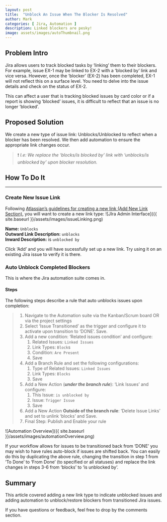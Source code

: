 ```yaml
---
layout: post
title:  "Unblock An Issue When The Blocker Is Resolved"
author: Mark
categories: [ Jira, Automation ]
description: Linked blockers are pesky!
image: assets/images/autoThumbnail.png
---
```

## Problem Intro
Jira allows users to track blocked tasks by ‘linking’ them to their blockers. For example, issue EX-1 may be linked to EX-2 with a ‘blocked by’ link and vice versa. However, once the ‘blocker’ (EX-2) has been completed, EX-1 will not reflect this on a surface level. You need to delve into the issue details and check on the status of EX-2.

This can affect a user that is tracking blocked issues by card color or if a report is showing ‘blocked’ issues, it is difficult to reflect that an issue is no longer ‘blocked’.

## Proposed Solution
We create a new type of issue link: Unblocks/Unblocked to reflect when a blocker has been resolved. We then add automation to ensure the appropriate link changes occur.

> ❗️ _I.e: We replace the ‘blocks/is blocked by’ link with ‘unblocks/is unblocked by’_  _upon blocker resolution._

## How To Do It
---
### Create New Issue Link
Following  [Atlassian’s guidelines for creating a new link (Add New Link Section)](https://confluence.atlassian.com/adminjiraserver/configuring-issue-linking-938847862.html), you will want to create a new link type:
![JIra Admin Interface]({{ site.baseurl }}/assets/images/issueLinking.png)

**Name:**	`Unblocks`<br>
**Outward Link Description:**	`unblocks`<br>
**Inward Description:**	is `unblocked by`

Click ‘Add’ and you will have sucessfully set up a new link. Try using it on an existing Jira issue to verify it is there.

### Auto Unblock Completed Blockers
This is where the Jira automation suite comes in.

#### Steps
The following steps describe a rule that auto unblocks issues upon completion:
> 1.  Navigate to the Automation suite via the Kanban/Scrum board OR via the project settings
> 2.  Select  ‘Issue Transitioned’ as the trigger and configure it to activate upon transition to ‘DONE’. Save.
> 3.  Add a new condition:  ‘Related issues condition’ and configure:
>     1.  Related Issues:  `Linked Issues`
>     2.  Link Types:  `Block`s
>     3.  Condition:  `Are Present`
>     4.  Save
> 4.  Add a Branch Rule and set the following configurations:
>     1.  Type of Related Issues:  `Linked Issues`
>     2.  Link Types:  `Blocks`
>     3.  Save
> 5.  Add a New Action (_**under the branch rule**_):  ‘Link Issues’ and configure:
>     1.  This Issue:  `is unblocked by`
>     2.  Issue:  `Trigger Issue`
>     3.  Save
> 6.  Add a New Action  **Outside of the branch rule**:  ‘Delete Issue Links’ and set to unlink ‘blocks’ and Save.  
> 7.  Final Step: Publish and Enable your rule

![Automation Overview]({{ site.baseurl }}/assets/images/automationOverview.png)

If your workflow allows for issues to be transitioned back from ‘DONE’ you may wish to have rules auto-block if issues are shifted back. You can easily do this by duplicating the above rule, changing the transition in step 1 from ‘To Done’ to ‘From Done’ (to specified or all statuses) and replace the link changes in steps 3-6 from ‘blocks’ to ‘is unblocked by’.

## Summary

This article covered adding a new link type to indicate unblocked issues and adding automation to unblock/restore blockers from transitioned Jira issues.

If you have questions or feedback, feel free to drop by the comments section.
